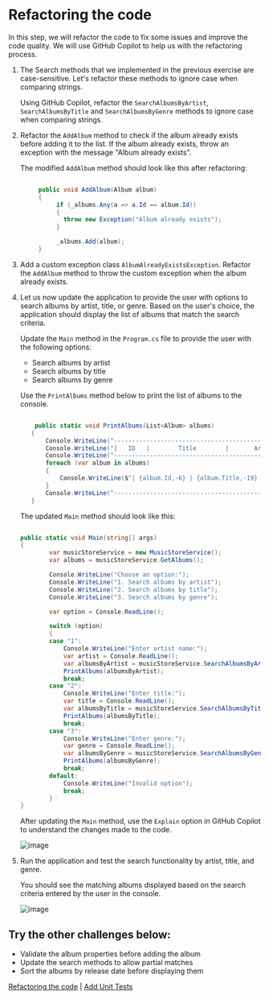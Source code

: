 # Refactoring the code

In this step, we will refactor the code to fix some issues and improve the code quality. We will use GitHub Copilot to help us with the refactoring process.

1.  The Search methods that we implemented in the previous exercise are case-sensitive. Let's refactor these methods to ignore case when comparing strings.

    Using GitHub Copilot, refactor the `SearchAlbumsByArtist`, `SearchAlbumsByTitle` and `SearchAlbumsByGenre` methods to ignore case when comparing strings.

2.  Refactor the `AddAlbum` method to check if the album already exists before adding it to the list. If the album already exists, throw an exception with the message "Album already exists".

    The modified `AddAlbum` method should look like this after refactoring:

    ```csharp

         public void AddAlbum(Album album)
         {
              if (_albums.Any(a => a.Id == album.Id))
              {
                throw new Exception("Album already exists");
              }

              _albums.Add(album);
         }

    ```

3.  Add a custom exception class `AlbumAlreadyExistsException`. Refactor the `AddAlbum` method to throw the custom exception when the album already exists.

4.  Let us now update the application to provide the user with options to search albums by artist, title, or genre. Based on the user's choice, the application should display the list of albums that match the search criteria.

    Update the `Main` method in the `Program.cs` file to provide the user with the following options:

    - Search albums by artist
    - Search albums by title
    - Search albums by genre

    Use the `PrintAlbums` method below to print the list of albums to the console.

    ```csharp

        public static void PrintAlbums(List<Album> albums)
       {
           Console.WriteLine("--------------------------------------------------------------");
           Console.WriteLine("|   ID   |        Title        |       Artist       |   Genre   |");
           Console.WriteLine("--------------------------------------------------------------");
           foreach (var album in albums)
           {
               Console.WriteLine($"| {album.Id,-6} | {album.Title,-19} | {album.Artist,-18} | {album.Genre,-9} |");
           }
           Console.WriteLine("--------------------------------------------------------------");
       }
    ```

    The updated `Main` method should look like this:

    ```csharp

    public static void Main(string[] args)
    {
            var musicStoreService = new MusicStoreService();
            var albums = musicStoreService.GetAlbums();

            Console.WriteLine("Choose an option:");
            Console.WriteLine("1. Search albums by artist");
            Console.WriteLine("2. Search albums by title");
            Console.WriteLine("3. Search albums by genre");

            var option = Console.ReadLine();

            switch (option)
            {
            case "1":
                Console.WriteLine("Enter artist name:");
                var artist = Console.ReadLine();
                var albumsByArtist = musicStoreService.SearchAlbumsByArtist(artist);
                PrintAlbums(albumsByArtist);
                break;
            case "2":
                Console.WriteLine("Enter title:");
                var title = Console.ReadLine();
                var albumsByTitle = musicStoreService.SearchAlbumsByTitle(title);
                PrintAlbums(albumsByTitle);
                break;
            case "3":
                Console.WriteLine("Enter genre:");
                var genre = Console.ReadLine();
                var albumsByGenre = musicStoreService.SearchAlbumsByGenre(genre);
                PrintAlbums(albumsByGenre);
                break;
            default:
                Console.WriteLine("Invalid option");
                break;
            }
    }

    ```

    After updating the `Main` method, use the `Explain` option in GitHub Copilot to understand the changes made to the code.

    ![image](https://github.com/user-attachments/assets/25b7a605-8a99-41f7-9b69-a9eb5e39acb1)

5.  Run the application and test the search functionality by artist, title, and genre.

    You should see the matching albums displayed based on the search criteria entered by the user in the console.

    ![image](https://github.com/user-attachments/assets/de8caa0d-c72f-4eda-81ee-e9d3b4c62000)


## Try the other challenges below:

- Validate the album properties before adding the album
- Update the search methods to allow partial matches
- Sort the albums by release date before displaying them

[Refactoring the code](./03-Step03.md) | [Add Unit Tests](./04-Step04.md)

